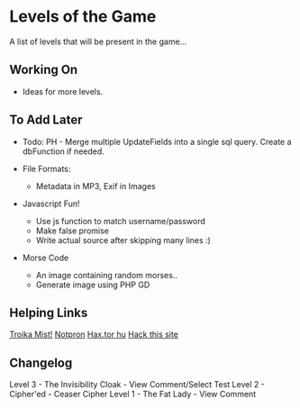 # Levels of the Game

A list of levels that will be present in the game...

## Working On

* Ideas for more levels.

## To Add Later

* Todo: PH - Merge multiple UpdateFields into a single sql query. Create a dbFunction if needed.

* File Formats:
    * Metadata in MP3, Exif in Images

* Javascript Fun!
    * Use js function to match username/password
    * Make false promise
    * Write actual source after skipping many lines :)

* Morse Code
    * An image containing random morses..
    * Generate image using PHP GD

## Helping Links

[Troika Mist!](http://www.troika.dcetech.com/events/mist.html)
[Notpron](http://www.deathball.net/notpron)
[Hax.tor hu](http://hax.tor.hu/warmup1/)
[Hack this site](http://www.hackthissite.org/missions/basic/)

## Changelog

Level 3 - The Invisibility Cloak - View Comment/Select Test
Level 2 - Cipher'ed - Ceaser Cipher
Level 1 - The Fat Lady - View Comment
